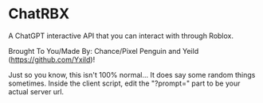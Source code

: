 # ChatRBX
A ChatGPT interactive API that you can interact with through Roblox.

Brought To You/Made By: Chance/Pixel Penguin and Yeild (https://github.com/Yxild)!

Just so you know, this isn't 100% normal... It does say some random things sometimes.
Inside the client script, edit the "?prompt=" part to be your actual server url.
